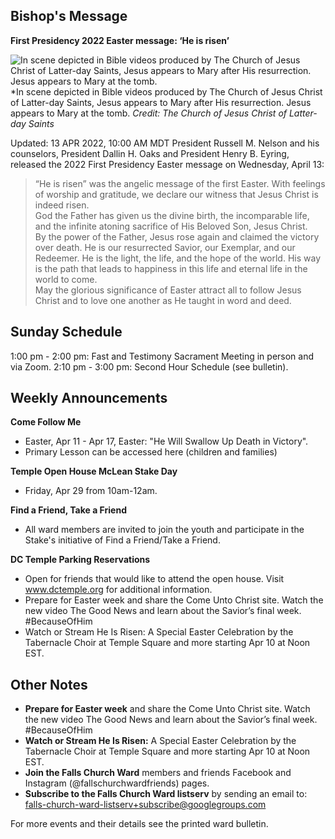 ## Bishop's Message
**First Presidency 2022 Easter message: ‘He is risen’**

![In scene depicted in Bible videos produced by The Church of Jesus Christ of Latter-day Saints, Jesus appears to Mary after His resurrection. Jesus appears to Mary at the tomb.](https://www.thechurchnews.com/wp-content/uploads/2022/04/easter-pictures-resurrection-mary-magdalene-1242543-print-1-1024x836.jpg)
*In scene depicted in Bible videos produced by The Church of Jesus Christ of Latter-day Saints, Jesus appears to Mary after His resurrection. Jesus appears to Mary at the tomb. *Credit: The Church of Jesus Christ of Latter-day Saints*
 
Updated: 13 APR 2022, 10:00 AM MDT
President Russell M. Nelson and his counselors, President Dallin H. Oaks and President Henry B. Eyring, released the 2022 First Presidency Easter message on Wednesday, April 13:

> “He is risen” was the angelic message of the first Easter. With feelings of worship and gratitude, we declare our witness that Jesus Christ is indeed risen.  
> God the Father has given us the divine birth, the incomparable life, and the infinite atoning sacrifice of His Beloved Son, Jesus Christ.  
> By the power of the Father, Jesus rose again and claimed the victory over death. He is our resurrected Savior, our Exemplar, and our Redeemer. He is the light, the life, and the hope of the world. His way is the path that leads to happiness in this life and eternal life in the world to come.  
> May the glorious significance of Easter attract all to follow Jesus Christ and to love one another as He taught in word and deed.  

## Sunday Schedule
1:00 pm - 2:00 pm: Fast and Testimony Sacrament Meeting in person and via Zoom. 
2:10 pm - 3:00 pm: Second Hour Schedule (see bulletin). 

## Weekly Announcements
**Come Follow Me**
- Easter, Apr 11 - Apr 17, Easter: "He Will Swallow Up Death in Victory". 
- Primary Lesson can be accessed here (children and families)  

**Temple Open House McLean Stake Day**  
- Friday, Apr 29 from 10am-12am.  

**Find a Friend, Take a Friend**  
- All ward members are invited to join the youth and participate in the Stake's initiative of Find a Friend/Take a Friend.  

**DC Temple Parking Reservations**  
- Open for friends that would like to attend the open house. Visit www.dctemple.org for additional information.  
- Prepare for Easter week and share the Come Unto Christ site. Watch the new video The Good News and learn about the Savior’s final week. #BecauseOfHim  
- Watch or Stream He Is Risen: A Special Easter Celebration by the Tabernacle Choir at Temple Square and more starting Apr 10 at Noon EST.  

## Other Notes  
- **Prepare for Easter week** and share the Come Unto Christ site. Watch the new video The Good News and learn about the Savior’s final week. #BecauseOfHim  
- **Watch or Stream He Is Risen:** A Special Easter Celebration by the Tabernacle Choir at Temple Square and more starting Apr 10 at Noon EST.  
- **Join the Falls Church Ward** members and friends Facebook and Instagram (@fallschurchwardfriends) pages.  
- **Subscribe to the Falls Church Ward listserv** by sending an email to: falls-church-ward-listserv+subscribe@googlegroups.com  

For more events and their details see the printed ward bulletin.

